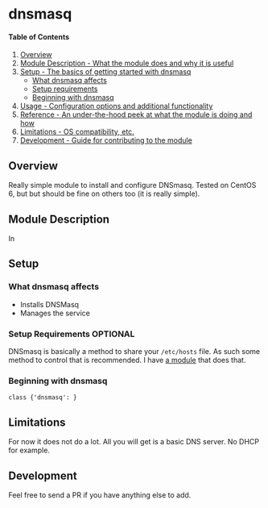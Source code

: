 # dnsmasq

#### Table of Contents

1. [Overview](#overview)
2. [Module Description - What the module does and why it is useful](#module-description)
3. [Setup - The basics of getting started with dnsmasq](#setup)
    * [What dnsmasq affects](#what-dnsmasq-affects)
    * [Setup requirements](#setup-requirements)
    * [Beginning with dnsmasq](#beginning-with-dnsmasq)
4. [Usage - Configuration options and additional functionality](#usage)
5. [Reference - An under-the-hood peek at what the module is doing and how](#reference)
5. [Limitations - OS compatibility, etc.](#limitations)
6. [Development - Guide for contributing to the module](#development)

## Overview

Really simple module to install and configure DNSmasq. Tested on CentOS 6, but
but should be fine on others too (it is really simple). 

## Module Description

In

## Setup

### What dnsmasq affects

* Installs DNSMasq
* Manages the service

### Setup Requirements **OPTIONAL**

DNSmasq is basically a method to share your `/etc/hosts` file. As such some
method to control that is recommended. I have 
[a module](https://github.com/chriscowley/chriscowley-etchosts) that does
that.

### Beginning with dnsmasq

```
class {'dnsmasq': }
```

## Limitations

For now it does not do a lot. All you will get is a basic DNS server. No DHCP
for example.

## Development

Feel free to send a PR if you have anything else to add.
